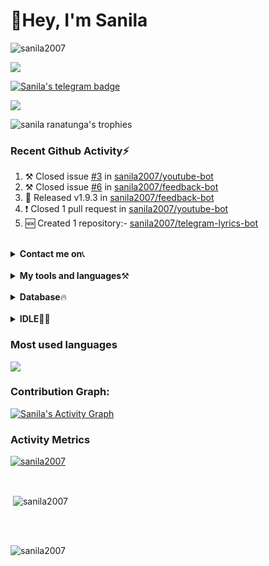 <h1>👋Hey, I'm Sanila</h1>

<p align="left"> <img src="https://komarev.com/ghpvc/?username=sanila2007&label=Profile%20views&color=0e75b6&style=flat" alt="sanila2007" /> </p>
<p align="left"><img src="https://img.shields.io/badge/Replit-Sanila%20Ranatunga-red"></p>
<p align="left"><a href="https://t.me/SanilaRanatunga", target="_blank"><img src="https://img.shields.io/badge/Telegram-Sanila%20Ranatunga-blueviolet", alt="Sanila's telegram badge"></a></p>
<p align="left"><a href="gttps://github.com/sanila2007"><img src="https://img.shields.io/badge/Github-Sanila%20Ranatunga-000000?style=style=flat&labelColor=224242&logoColor=white&for-the-badge&logo=github"></a></p>

<p align="left"><img src='https://github-profile-trophy.vercel.app/?username=sanila2007&theme=onedark' alt="sanila ranatunga's trophies"></p>
 

### Recent Github Activity⚡<br>
1. ⚒️ Closed issue <a href="https://github.com/sanila2007/YouTube_bot_telegram/issues/3">#3</a> in <a href="https://github.com/sanila2007/YouTube_bot_telegram">sanila2007/youtube-bot</a>
2. ⚒️ Closed issue <a href="https://github.com/sanila2007/feedback-bot/issues/6">#6</a> in <a href="https://github.com/sanila2007/feedback-bot">sanila2007/feedback-bot</a>
3. 🎉 Released v1.9.3 in <a href="https://github.com/sanila2007/feedback-bot">sanila2007/feedback-bot</a>
4. ❗ Closed 1 pull request in <a href="https://github.com/sanila2007/Youtube_bot_telegram">sanila2007/youtube-bot</a>
5. 🆕 Created 1 repository:- <a href="https://github.com/sanila2007/telegram-lyrics-bot">sanila2007/telegram-lyrics-bot</a>
<br>

<details>
 <summary><b>Contact me on</b>📞</summary><br>
<p align="left">
Telegram - <a href="https://t.me/SanilaRanatunga" target="blank"><img align="center" src="https://cdn4.iconfinder.com/data/icons/logos-and-brands/512/335_Telegram_logo-256.png"  height="40" width="40" /></a> &nbsp;&nbsp;
</details>
<br>


<details>
 <summary><b>My tools and languages</b>⚒️</summary><br>
<p align ="left">
  <br />
  <code><img width="10%"  src="https://www.vectorlogo.zone/logos/json/json-ar21.svg"></code>
  <code><img width="10%"   src="https://www.vectorlogo.zone/logos/git-scm/git-scm-ar21.svg"></code>
  <code><img width="10%"   src="https://www.vectorlogo.zone/logos/python/python-ar21.svg"></code>
  <br />
  <code><img width="10%"  src="https://www.vectorlogo.zone/logos/mysql/mysql-ar21.svg"></code>
  <code><img width="10%"  src="https://www.vectorlogo.zone/logos/sqlite/sqlite-ar21.svg"></code>
  <code><img width="10%"  src="https://www.vectorlogo.zone/logos/firebase/firebase-ar21.svg"></code>
  <br />
  <code><img width="10%"  src="https://www.vectorlogo.zone/logos/w3_html5/w3_html5-ar21.svg"></code>
  <code><img width="10%"  src="https://www.vectorlogo.zone/logos/github/github-ar21.svg"></code>
  <code><img width="10%"  src="https://www.vectorlogo.zone/logos/gitlab/gitlab-ar21.svg"></code>
  <br>
</p>  
</details>  
<br>
<details>
 <summary><b>Database</b>🔥 </summary><br>
 <img src="https://img.shields.io/badge/MongoDB-4EA94B?style=for-the-badge&logo=mongodb&logoColor=white"><br>
 <img src="https://img.shields.io/badge/MySQL-005C84?style=for-the-badge&logo=mysql&logoColor=white"><br>
</details>
<br>
<details>
 <summary><b>IDLE</b>🧑‍💻</summary><br>
 <p align="left"><img src="https://img.shields.io/badge/PyCharm-000000.svg?&style=for-the-badge&logo=PyCharm&logoColor=white"></p>
 <p align="left"><img src="https://img.shields.io/badge/Visual_Studio_Code-0078D4?style=for-the-badge&logo=visual%20studio%20code&logoColor=white"></p>
 <p align="left"><img src="https://img.shields.io/badge/replit-667881?style=for-the-badge&logo=replit&logoColor=white"></p>
</details>

### Most used languages

<p align="left"><img src="https://github-readme-stats.vercel.app/api/top-langs/?username=sanila2007"></p>


### Contribution Graph:

<a href="https://github.com/sanila2007"><img alt="Sanila's Activity Graph" src="https://activity-graph.herokuapp.com/graph?username=sanila2007&bg_color=1F222E&color=F8D866&line=F85D7F&point=FFFFFF&hide_border=true" /></a>

### Activity Metrics

<p align="left"> <a href="https://github.com/sanila2007"><img src="https://metrics.lecoq.io/sanila2007?template=classic&base.header=0&base.metadata=0&isocalendar=1&languages=1&people=1&isocalendar.duration=half-year&languages.limit=8&languages.sections=most-used&languages.colors=github&languages.threshold=0%25&languages.indepth=false&languages.recent.load=300&languages.recent.days=14&people.limit=24&people.size=28&people.types=followers%2C%20following&people.identicons=false&people.shuffle=false&config.timezone=Asia%2FCalcutta" alt="sanila2007" /></a> </p>

<br>

<p align="left">&nbsp;<img align="center" src="https://github-readme-stats.vercel.app/api?username=sanila2007&show_icons=true&theme=dracula&locale=en" alt="sanila2007"/></p>
<br><br>
<p align="left"><img align="center" src="https://github-readme-streak-stats.herokuapp.com/?user=sanila2007&theme=highcontrast" alt="sanila2007" /></p>


<!---
sanila2007/sanila2007 is a ✨ special ✨ repository because its `README.md` (this file) appears on your GitHub profile.
You can click the Preview link to take a look at your changes.
--->
